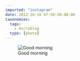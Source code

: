 ```yaml
---
imported: "instagram"
date: 2012-10-16 07:50:50-08:00
taxonomies:
  tags:
    - microblog
  type: [photo]
---
```

<figure>
  <img src="/media/images/photos/2012/10/68e6640c35c9d7b44281bc55cbd97eaf.jpg" title="Good morning"/>
  <figcaption>Good morning</figcaption>
</figure>

